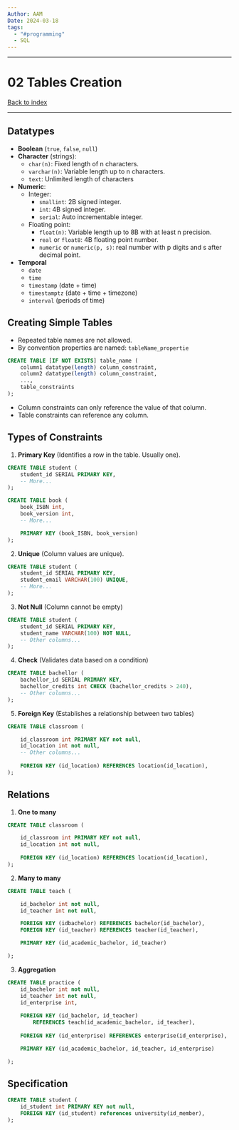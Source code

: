 ```yaml
---
Author: AAM
Date: 2024-03-18
tags:
  - "#programming"
  - SQL
---
```


---
# 02 Tables Creation

[Back to index](../../DATABASES.md)

---

## Datatypes

- **Boolean** (`true`, `false`, `null`)
- **Character** (strings):
	- `char(n)`: Fixed length of n characters.
	- `varchar(n)`: Variable length up to n characters.
	- `text`: Unlimited length of characters
- **Numeric**:
	- Integer:
		- `smallint`: 2B signed integer.
		- `int`: 4B signed integer.
		- `serial`: Auto incrementable integer.
	- Floating point:
		- `float(n)`: Variable length up to 8B with at least n precision.
		- `real` or `float8`: 4B floating point number.
		- `numeric` or `numeric(p, s)`: real number with p digits and s after decimal point.
- **Temporal**
	- `date`
	- `time`
	- `timestamp` (date + time)
	- `timestamptz` (date + time + timezone)
	- `interval` (periods of time)

## Creating Simple Tables

- Repeated table names are not allowed.
- By convention properties are named: `tableName_propertie`

```sql
CREATE TABLE [IF NOT EXISTS] table_name (
    column1 datatype(length) column_constraint,
    column2 datatype(length) column_constraint,
    ...,
    table_constraints
);
```

- Column constraints can only reference the value of that column.
- Table constraints can reference any column.
## Types of Constraints

1. **Primary Key** (Identifies a row in the table. Usually one).
```sql
CREATE TABLE student (
	student_id SERIAL PRIMARY KEY,
	-- More...
);

CREATE TABLE book (
	book_ISBN int,
	book_version int,
	-- More...

	PRIMARY KEY (book_ISBN, book_version)
);
```

2. **Unique** (Column values are unique).
```sql
CREATE TABLE student (
	student_id SERIAL PRIMARY KEY,
	student_email VARCHAR(100) UNIQUE,
	-- More...
);
```

3. **Not Null** (Column cannot  be empty)
```sql
CREATE TABLE student (
	student_id SERIAL PRIMARY KEY,
	student_name VARCHAR(100) NOT NULL,
	-- Other columns...
);
```

4. **Check** (Validates data based on a condition)
```sql
CREATE TABLE bachellor (
	bachellor_id SERIAL PRIMARY KEY,
	bachellor_credits int CHECK (bachellor_credits > 240),
	-- Other columns...
);
```

5. **Foreign Key** (Establishes a relationship between two tables)
```sql
CREATE TABLE classroom (

    id_classroom int PRIMARY KEY not null,
    id_location int not null,
    -- Other columns...
    
    FOREIGN KEY (id_location) REFERENCES location(id_location),
);
```


## Relations

1. **One to many**
```sql
CREATE TABLE classroom (

    id_classroom int PRIMARY KEY not null,
    id_location int not null,
    
    FOREIGN KEY (id_location) REFERENCES location(id_location),
);
```
2. **Many to many**
```sql
CREATE TABLE teach (

    id_bachelor int not null,
    id_teacher int not null,

    FOREIGN KEY (idbachelor) REFERENCES bachelor(id_bachelor),
	FOREIGN KEY (id_teacher) REFERENCES teacher(id_teacher),

    PRIMARY KEY (id_academic_bachelor, id_teacher)

);
```
3. **Aggregation**
```sql
CREATE TABLE practice (
    id_bachelor int not null,
    id_teacher int not null,
    id_enterprise int,
    
    FOREIGN KEY (id_bachelor, id_teacher)
	    REFERENCES teach(id_academic_bachelor, id_teacher),
	    
    FOREIGN KEY (id_enterprise) REFERENCES enterprise(id_enterprise),

    PRIMARY KEY (id_academic_bachelor, id_teacher, id_enterprise)

);
```

## Specification

```SQL
CREATE TABLE student (
    id_student int PRIMARY KEY not null,
    FOREIGN KEY (id_student) references university(id_member),
);
```